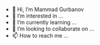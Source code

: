 - 👋 Hi, I’m Mammad Gurbanov
- 👀 I’m interested in ...
- 🌱 I’m currently learning ...
- 💞️ I’m looking to collaborate on ...
- 📫 How to reach me ...

<!---
mamedinfo/mamedinfo is a ✨ special ✨ repository because its `README.md` (this file) appears on your GitHub profile.
You can click the Preview link to take a look at your changes.
--->
